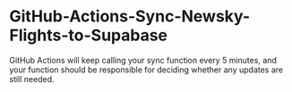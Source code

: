 # GitHub-Actions-Sync-Newsky-Flights-to-Supabase
GitHub Actions will keep calling your sync function every 5 minutes, and your function should be responsible for deciding whether any updates are still needed.
